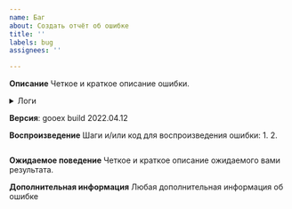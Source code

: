 ```yaml
---
name: Баг
about: Создать отчёт об ошибке
title: ''
labels: bug
assignees: ''

---
```


**Описание**
Четкое и краткое описание ошибки.

<details>
  <summary>Логи</summary>
  Место для логов из консоли
</details>

**Версия**: gooex build 2022.04.12

**Воспроизведение**
Шаги и/или код для воспроизведения ошибки:
1. 
2. 

```js

```

**Ожидаемое поведение**
Четкое и краткое описание ожидаемого вами результата.

**Дополнительная информация**
Любая дополнительная информация об ошибке
